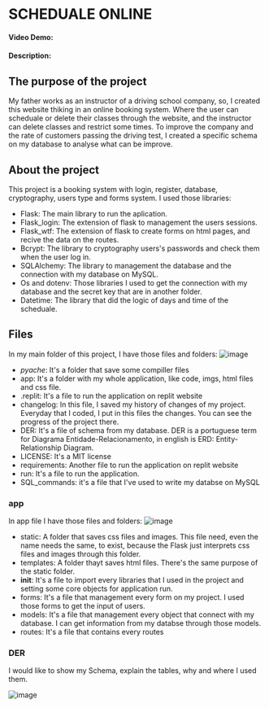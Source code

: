 # SCHEDUALE ONLINE
#### Video Demo:
#### Description:
## The purpose of the project
My father works as an instructor of a driving school company, so, I created this website thiking in an online booking system. Where the user can scheduale or delete their classes through the website, and the instructor can delete classes and restrict some times. To improve the company and the rate of customers passing the driving test, I created a specific schema on my database to analyse what can be improve.
## About the project
This project is a booking system with login, register, database, cryptography, users type and forms system. I used those libraries:
- Flask: The main library to run the aplication.
- Flask_login: The extension of flask to management the users sessions.
- Flask_wtf: The extension of flask to create forms on html pages, and recive the data on the routes.
- Bcrypt: The library to cryptography users's passwords and check them when the user log in.
- SQLAlchemy: The library to management the database and the connection with my database on MySQL.
- Os and dotenv: Those libraries I used to get the connection with my database and the secret key that are in another folder.
- Datetime: The library that did the logic of days and time of the scheduale.
## Files
In my main folder of this project, I have those files and folders:
![image](https://github.com/user-attachments/assets/6a85a5dd-5ffe-4348-a084-bf392672638d)
- _pyache_: It's a folder that save some compiller files
- app: It's a folder with my whole application, like code, imgs, html files and css file.
- .replit: It's a file to run the application on replit website
- changelog: In this file, I saved my history of changes of my project. Everyday that I coded, I put in this files the changes. You can see the progress of the project there.
- DER: It's a file of schema from my database. DER is a portuguese term for Diagrama Entidade-Relacionamento, in english is ERD: Entity-Relationship Diagram.
- LICENSE: It's a MIT license
- requirements: Another file to run the application on replit website
- run: It's a file to run the application.
- SQL_commands: it's a file that I've used to write my databse on MySQL
### app
In app file I have those files and folders:
![image](https://github.com/user-attachments/assets/1ca7e330-eeef-492c-b4ca-7ab5bcd5a952)
- static: A folder that saves css files and images. This file need, even the name needs the same, to exist, because the Flask just interprets css files and images through this folder.
- templates: A folder thayt saves html files. There's the same purpose of the static folder.
- __init__: It's a file to import every libraries that I used in the project and setting some core objects for application run.
- forms: It's a file that management every form on my project. I used those forms to get the input of users.
- models: It's a file that management every object that connect with my database. I can get information from my databse through those models.
- routes: It's a file that contains every routes
### DER
I would like to show my Schema, explain the tables, why and where I used them.

![image](https://github.com/user-attachments/assets/fea3cdf3-58e8-41fe-9863-8588e93178ce)


